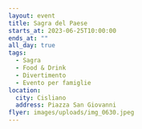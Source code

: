 ```yaml
---
layout: event
title: Sagra del Paese
starts_at: 2023-06-25T10:00:00
ends_at: ""
all_day: true
tags:
  - Sagra
  - Food & Drink
  - Divertimento
  - Evento per famiglie
location:
  city: Cisliano
  address: Piazza San Giovanni
flyer: images/uploads/img_0630.jpeg
---
```

